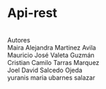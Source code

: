 # Api-rest
<br>
Autores
<br>
Maira Alejandra Martinez Avila
<br>
Mauricio José Valeta Guzmán
<br>
Cristian Camilo Tarras Marquez 
<br>
Joel David Salcedo Ojeda
<br>
yuranis maria ubarnes salazar
